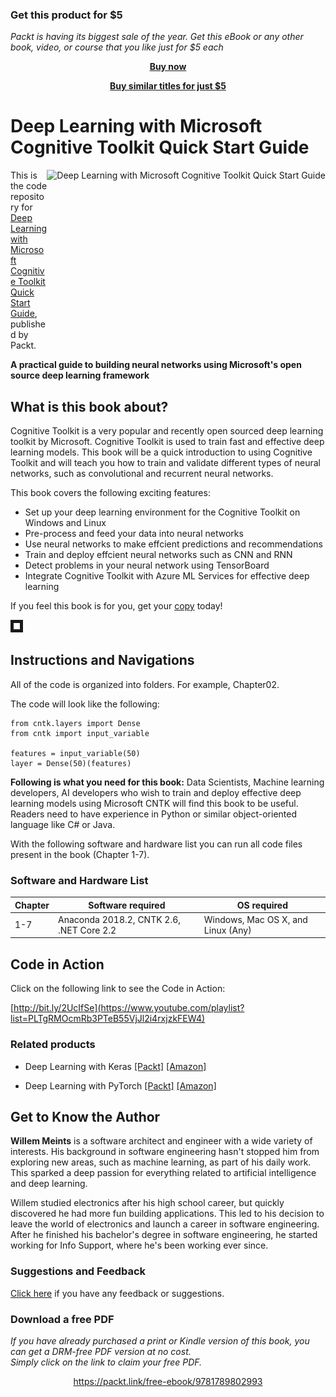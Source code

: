 
### Get this product for $5

<i>Packt is having its biggest sale of the year. Get this eBook or any other book, video, or course that you like just for $5 each</i>


<b><p align='center'>[Buy now](https://packt.link/9781789802993)</p></b>


<b><p align='center'>[Buy similar titles for just $5](https://subscription.packtpub.com/search)</p></b>


# Deep Learning with Microsoft Cognitive Toolkit Quick Start Guide

<a href="https://prod.packtpub.com/in/big-data-and-business-intelligence/deep-learning-microsoft-cognitive-toolkit-quick-start-guide?utm_source=github&utm_medium=repository&utm_campaign=9781789802993"><img src="https://prod.packtpub.com/media/catalog/product/cache/a22c7d190d97ca25f5f1089471ab8502/m/o/mockupcover_12725.png" alt="Deep Learning with Microsoft Cognitive Toolkit Quick Start Guide" height="256px" align="right"></a>

This is the code repository for [Deep Learning with Microsoft Cognitive Toolkit Quick Start Guide](https://prod.packtpub.com/in/big-data-and-business-intelligence/deep-learning-microsoft-cognitive-toolkit-quick-start-guide?utm_source=github&utm_medium=repository&utm_campaign=9781789802993), published by Packt.

**A practical guide to building neural networks using Microsoft's open source deep learning framework**

## What is this book about?
Cognitive Toolkit is a very popular and recently open sourced deep learning toolkit by Microsoft. Cognitive Toolkit is used to train fast and effective deep learning models. This book will be a quick introduction to using Cognitive Toolkit and will teach you how to train and validate different types of neural networks, such as convolutional and recurrent neural networks.

This book covers the following exciting features:
* Set up your deep learning environment for the Cognitive Toolkit on Windows and Linux
* Pre-process and feed your data into neural networks
* Use neural networks to make effcient predictions and recommendations
* Train and deploy effcient neural networks such as CNN and RNN
* Detect problems in your neural network using TensorBoard
* Integrate Cognitive Toolkit with Azure ML Services for effective deep learning

If you feel this book is for you, get your [copy](https://www.amazon.com/dp/1789802997) today!

<a href="https://www.packtpub.com/?utm_source=github&utm_medium=banner&utm_campaign=GitHubBanner"><img src="https://raw.githubusercontent.com/PacktPublishing/GitHub/master/GitHub.png" alt="https://www.packtpub.com/" border="5" /></a>

## Instructions and Navigations
All of the code is organized into folders. For example, Chapter02.

The code will look like the following:
```
from cntk.layers import Dense
from cntk import input_variable

features = input_variable(50)
layer = Dense(50)(features)
```

**Following is what you need for this book:**
Data Scientists, Machine learning developers, AI developers who wish to train and deploy effective deep learning models using Microsoft CNTK will find this book to be useful. Readers need to have experience in Python or similar object-oriented language like C# or Java.

With the following software and hardware list you can run all code files present in the book (Chapter 1-7).

### Software and Hardware List

| Chapter  | Software required                   | OS required                        |
| -------- | ------------------------------------| -----------------------------------|
| 1-7        | Anaconda 2018.2, CNTK 2.6, .NET Core 2.2 | Windows, Mac OS X, and Linux (Any) |

## Code in Action

Click on the following link to see the Code in Action:

[http://bit.ly/2UcIfSe](https://www.youtube.com/playlist?list=PLTgRMOcmRb3PTeB55VjJl2i4rxjzkFEW4)

### Related products <Other books you may enjoy>
* Deep Learning with Keras [[Packt]](https://www.packtpub.com/big-data-and-business-intelligence/deep-learning-keras?utm_source=github&utm_medium=repository&utm_campaign=9781787128422) [[Amazon]](https://www.amazon.com/dp/1787128423)

* Deep Learning with PyTorch [[Packt]](https://www.packtpub.com/big-data-and-business-intelligence/deep-learning-pytorch?utm_source=github&utm_medium=repository&utm_campaign=9781788624336) [[Amazon]](https://www.amazon.com/dp/1788624335)

## Get to Know the Author
**Willem Meints** is a software architect and engineer with a wide variety of interests. His background in software engineering hasn't stopped him from exploring new areas, such as machine learning, as part of his daily work. This sparked a deep passion for everything related to artificial intelligence and deep learning.

Willem studied electronics after his high school career, but quickly discovered he had more fun building applications. This led to his decision to leave the world of electronics and launch a career in software engineering. After he finished his bachelor's degree in software engineering, he started working for Info Support, where he's been working ever since.

### Suggestions and Feedback
[Click here](https://docs.google.com/forms/d/e/1FAIpQLSdy7dATC6QmEL81FIUuymZ0Wy9vH1jHkvpY57OiMeKGqib_Ow/viewform) if you have any feedback or suggestions.
### Download a free PDF

 <i>If you have already purchased a print or Kindle version of this book, you can get a DRM-free PDF version at no cost.<br>Simply click on the link to claim your free PDF.</i>
<p align="center"> <a href="https://packt.link/free-ebook/9781789802993">https://packt.link/free-ebook/9781789802993 </a> </p>